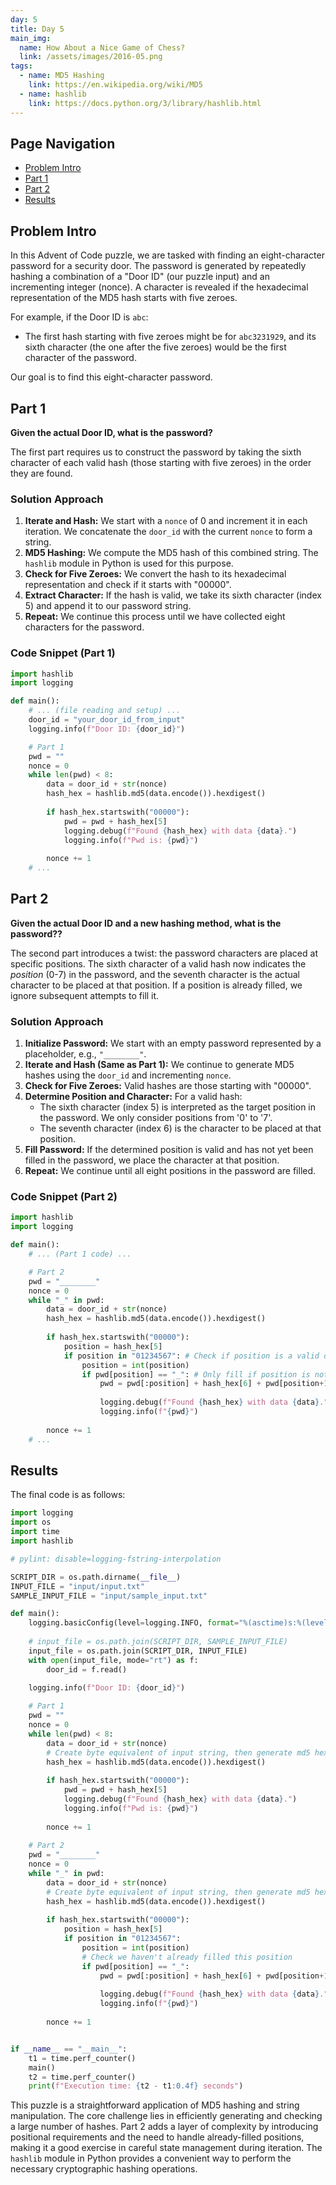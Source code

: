 ```yaml
---
day: 5
title: Day 5
main_img:
  name: How About a Nice Game of Chess?
  link: /assets/images/2016-05.png
tags:
  - name: MD5 Hashing
    link: https://en.wikipedia.org/wiki/MD5
  - name: hashlib
    link: https://docs.python.org/3/library/hashlib.html
---
```


## Page Navigation

- [Problem Intro](#problem-intro)
- [Part 1](#part-1)
- [Part 2](#part-2)
- [Results](#results)

## Problem Intro

In this Advent of Code puzzle, we are tasked with finding an eight-character password for a security door. The password is generated by repeatedly hashing a combination of a "Door ID" (our puzzle input) and an incrementing integer (nonce). A character is revealed if the hexadecimal representation of the MD5 hash starts with five zeroes.

For example, if the Door ID is `abc`:
- The first hash starting with five zeroes might be for `abc3231929`, and its sixth character (the one after the five zeroes) would be the first character of the password.

Our goal is to find this eight-character password.

## Part 1

**Given the actual Door ID, what is the password?**

The first part requires us to construct the password by taking the sixth character of each valid hash (those starting with five zeroes) in the order they are found.

### Solution Approach

1.  **Iterate and Hash:** We start with a `nonce` of 0 and increment it in each iteration. We concatenate the `door_id` with the current `nonce` to form a string.
2.  **MD5 Hashing:** We compute the MD5 hash of this combined string. The `hashlib` module in Python is used for this purpose.
3.  **Check for Five Zeroes:** We convert the hash to its hexadecimal representation and check if it starts with "00000".
4.  **Extract Character:** If the hash is valid, we take its sixth character (index 5) and append it to our password string.
5.  **Repeat:** We continue this process until we have collected eight characters for the password.

### Code Snippet (Part 1)

```python
import hashlib
import logging

def main():
    # ... (file reading and setup) ...
    door_id = "your_door_id_from_input"
    logging.info(f"Door ID: {door_id}")

    # Part 1
    pwd = ""
    nonce = 0
    while len(pwd) < 8:
        data = door_id + str(nonce)
        hash_hex = hashlib.md5(data.encode()).hexdigest()
        
        if hash_hex.startswith("00000"):
            pwd = pwd + hash_hex[5]
            logging.debug(f"Found {hash_hex} with data {data}.")
            logging.info(f"Pwd is: {pwd}")
            
        nonce += 1
    # ...
```

## Part 2

**Given the actual Door ID and a new hashing method, what is the password??**

The second part introduces a twist: the password characters are placed at specific positions. The sixth character of a valid hash now indicates the *position* (0-7) in the password, and the seventh character is the actual character to be placed at that position. If a position is already filled, we ignore subsequent attempts to fill it.

### Solution Approach

1.  **Initialize Password:** We start with an empty password represented by a placeholder, e.g., `"________"`.
2.  **Iterate and Hash (Same as Part 1):** We continue to generate MD5 hashes using the `door_id` and incrementing `nonce`.
3.  **Check for Five Zeroes:** Valid hashes are those starting with "00000".
4.  **Determine Position and Character:** For a valid hash:
    *   The sixth character (index 5) is interpreted as the target position in the password. We only consider positions from '0' to '7'.
    *   The seventh character (index 6) is the character to be placed at that position.
5.  **Fill Password:** If the determined position is valid and has not yet been filled in the password, we place the character at that position.
6.  **Repeat:** We continue until all eight positions in the password are filled.

### Code Snippet (Part 2)

```python
import hashlib
import logging

def main():
    # ... (Part 1 code) ...

    # Part 2
    pwd = "________"
    nonce = 0
    while "_" in pwd:
        data = door_id + str(nonce)
        hash_hex = hashlib.md5(data.encode()).hexdigest()
        
        if hash_hex.startswith("00000"):
            position = hash_hex[5]
            if position in "01234567": # Check if position is a valid digit 0-7
                position = int(position)
                if pwd[position] == "_": # Only fill if position is not already taken
                    pwd = pwd[:position] + hash_hex[6] + pwd[position+1:]
                    
                    logging.debug(f"Found {hash_hex} with data {data}.")
                    logging.info(f"{pwd}")
        
        nonce += 1
    # ...
```

## Results

The final code is as follows:

```python
import logging
import os
import time
import hashlib

# pylint: disable=logging-fstring-interpolation

SCRIPT_DIR = os.path.dirname(__file__) 
INPUT_FILE = "input/input.txt"
SAMPLE_INPUT_FILE = "input/sample_input.txt"

def main():
    logging.basicConfig(level=logging.INFO, format="%(asctime)s:%(levelname)s:	%(message)s")
        
    # input_file = os.path.join(SCRIPT_DIR, SAMPLE_INPUT_FILE)
    input_file = os.path.join(SCRIPT_DIR, INPUT_FILE)
    with open(input_file, mode="rt") as f:
        door_id = f.read()
    
    logging.info(f"Door ID: {door_id}")

    # Part 1
    pwd = ""
    nonce = 0
    while len(pwd) < 8:
        data = door_id + str(nonce)
        # Create byte equivalent of input string, then generate md5 hexdigest.
        hash_hex = hashlib.md5(data.encode()).hexdigest()
        
        if hash_hex.startswith("00000"):
            pwd = pwd + hash_hex[5]
            logging.debug(f"Found {hash_hex} with data {data}.")
            logging.info(f"Pwd is: {pwd}")
            
        nonce += 1
    
    # Part 2
    pwd = "________"
    nonce = 0
    while "_" in pwd:
        data = door_id + str(nonce)
        # Create byte equivalent of input string, then generate md5 hexdigest.
        hash_hex = hashlib.md5(data.encode()).hexdigest()
        
        if hash_hex.startswith("00000"):
            position = hash_hex[5]
            if position in "01234567":
                position = int(position)
                # Check we haven't already filled this position
                if pwd[position] == "_":
                    pwd = pwd[:position] + hash_hex[6] + pwd[position+1:]
                    
                    logging.debug(f"Found {hash_hex} with data {data}.")
                    logging.info(f"{pwd}")
        
        nonce += 1


if __name__ == "__main__":
    t1 = time.perf_counter()
    main()
    t2 = time.perf_counter()
    print(f"Execution time: {t2 - t1:0.4f} seconds")
```

This puzzle is a straightforward application of MD5 hashing and string manipulation. The core challenge lies in efficiently generating and checking a large number of hashes. Part 2 adds a layer of complexity by introducing positional requirements and the need to handle already-filled positions, making it a good exercise in careful state management during iteration. The `hashlib` module in Python provides a convenient way to perform the necessary cryptographic hashing operations.